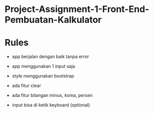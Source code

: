 # Project-Assignment-1-Front-End-Pembuatan-Kalkulator

# Rules

- app berjalan dengan baik tanpa error

- app menggunakan 1 input saja

- style menggunakan bootstrap

- ada fitur clear

- ada fitur bilangan minus, koma, persen

- input bisa di ketik keyboard (optional)
